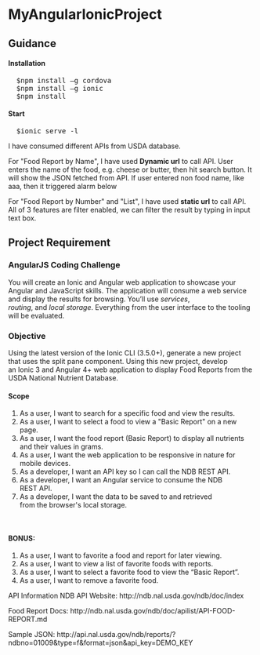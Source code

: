 # MyAngularIonicProject
<h2>Guidance</h2>
<h4>Installation</h4>
<pre>
  $npm install –g cordova
  $npm install –g ionic
  $npm install
</pre>
<h4>Start</h4>
<pre>
  $ionic serve -l
</pre>
<p>I have consumed different APIs from USDA database.</p> 
<p>For "Food Report by Name", I have used <strong>Dynamic url</u></strong> to call API. User enters the name of the food, e.g. cheese or butter, then hit search button. It will show the JSON fetched from API. If user entered non food name, like aaa, then it triggered alarm below</p>
For "Food Report by Number" and "List", I have used <strong>static url</strong> to call API. All of 3 features are filter enabled, we can filter the result by typing in input text box.
</p>

<h2>Project Requirement</h2>
<h3>AngularJS Coding Challenge</h3>
<p>You will create an Ionic and Angular web application to showcase your Angular and
JavaScript skills. The application will consume a web service and display the results for
  browsing. You’ll use <i>services</i>, <i>routing</i>, and <i>local storage</i>. Everything from the user
interface to the tooling will be evaluated. </p>
<h3>Objective</h3>
<p>Using the latest version of the Ionic CLI (3.5.0+), generate a new project that uses
the split pane component. Using this new project, develop an Ionic 3 and Angular 4+ web
application to display Food Reports from the USDA National Nutrient Database. </p>

<h4>Scope</h4>
<ol>
  <li>As a user, I want to search for a specific food and view the results.</li>
  <li>As a user, I want to select a food to view a &quot;Basic Report&quot; on a new page. </li>
  <li>As a user, I want the food report (Basic Report) to display all nutrients and their
values in grams. </li>
  <li>As a user, I want the web application to be responsive in nature for mobile
devices. </li>
  <li>As a developer, I want an API key so I can call the NDB REST API. </li>
  <li>As a developer, I want an Angular service to consume the NDB REST API.</li>
  <li>As a developer, I want the data to be saved to and retrieved from the browser&#39;s local storage. </li>
</ol>
 
 <h4>BONUS: </h4>
 <ol>
  <li>As a user, I want to favorite a food and report for later viewing.  </li>
  <li>As a user, I want to view a list of favorite foods with reports. </li>
  <li>As a user, I want to select a favorite food to view the “Basic Report”. </li>
  <li>As a user, I want to remove a favorite food. </li>
 </ol>

<p>API Information NDB API Website: http://ndb.nal.usda.gov/ndb/doc/index </p>
<p>Food Report Docs: http://ndb.nal.usda.gov/ndb/doc/apilist/API-FOOD-REPORT.md </p>
<p>Sample JSON: http://api.nal.usda.gov/ndb/reports/?ndbno=01009&amp;type=f&amp;format=json&amp;api_key=DEMO_KEY</p>
 

 
  






 

